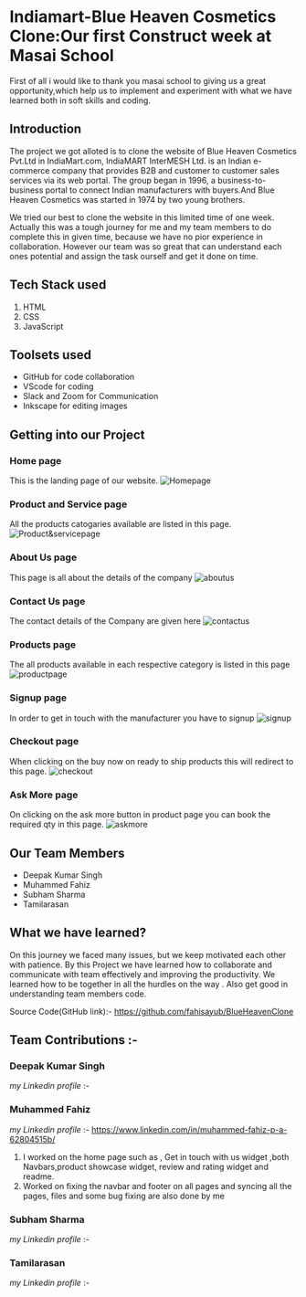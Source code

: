 # Indiamart-Blue Heaven Cosmetics Clone:Our first Construct week at Masai School


First of all i would like to thank you masai school to giving us a great opportunity,which help us to implement and experiment with what we have learned both in soft skills and coding.
## Introduction
The project we got alloted is to clone the website of Blue Heaven Cosmetics Pvt.Ltd in IndiaMart.com, IndiaMART InterMESH Ltd. is an Indian e-commerce company that provides B2B and customer to customer sales services via its web portal. The group began in 1996, a business-to-business portal to connect Indian manufacturers with buyers.And Blue Heaven Cosmetics was started in 1974 by two young brothers.

We tried our best to clone the website in  this limited time of one week. Actually this was a tough journey for me and my team members to do complete this in given time,
because we have no pior experience in collaboration. However our team was so great that can understand each ones potential and assign the task ourself and get it done on time.
## Tech Stack used
1. HTML
2. CSS
3. JavaScript

## Toolsets used
- GitHub for code collaboration
- VScode for coding
- Slack and Zoom for Communication
- Inkscape for editing images 


## Getting into our Project
### Home page
This is the landing page of our website.
![Homepage](/images/homepage.png)


### Product and Service page
All the products catogaries available are listed in this page.
![Product&servicepage](/images/product%26servpage.png)

### About Us page
This page is all about the details of the company
![aboutus](/images/aboutuspage.png)

### Contact Us page
The contact details of the Company are given here
![contactus](/images/contactus.png)

### Products page
The all products available in each respective category is listed in this page
![productpage](/images/viewmore.png)

### Signup page
In order to get in touch with the manufacturer you have to signup
![signup](/images/signup.png)

### Checkout page
When clicking on the buy now on ready to ship products this will redirect to this page.
![checkout](/images/checkoutpage.jpeg)

### Ask More page
On clicking on the ask more button in product page you can book the required qty in this page.
![askmore](/images/askmore.jpeg)


## Our Team Members
- Deepak Kumar Singh
- Muhammed Fahiz
- Subham Sharma
- Tamilarasan
## What we have learned?
 On this journey we faced many issues, but we keep motivated each other with patience. 
 By this Project we have learned how to collaborate and communicate with team effectively and improving the productivity. We learned how to be together in all the hurdles on the way . Also get good in understanding team members code.

 Source Code(GitHub link):- https://github.com/fahisayub/BlueHeavenClone

 ## Team Contributions :-

 ###  Deepak Kumar Singh
*my Linkedin profile* :-

 ###  Muhammed Fahiz
 *my Linkedin profile* :- https://www.linkedin.com/in/muhammed-fahiz-p-a-62804515b/
1. I worked on the home page such as , Get in touch with us widget ,both Navbars,product showcase widget, review and rating widget and readme.
2. Worked on fixing the navbar and footer on all pages
 and syncing all the pages, files and some bug fixing  are also done by me 
 ###  Subham Sharma
 *my Linkedin profile* :-

 ###  Tamilarasan
 *my Linkedin profile* :-